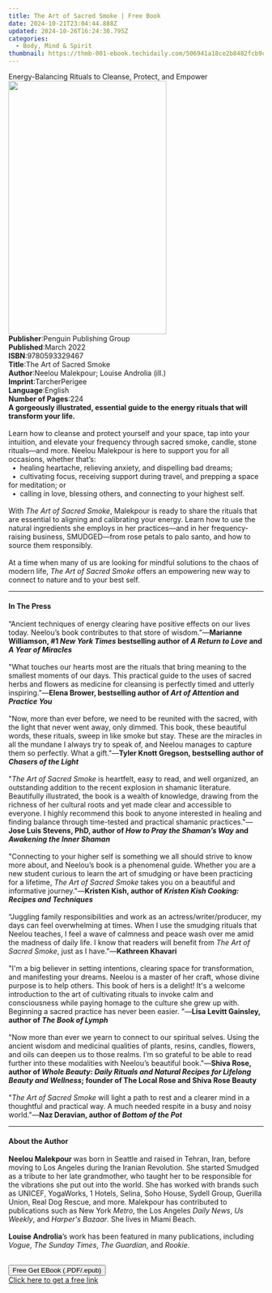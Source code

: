 ```yaml
---
title: The Art of Sacred Smoke | Free Book
date: 2024-10-21T23:04:44.888Z
updated: 2024-10-26T16:24:30.795Z
categories:
  - Body, Mind & Spirit
thumbnail: https://thmb-001-ebook.techidaily.com/506941a18ce2b8482fcb9cf4f10c6fef8c128dd0caa751db1aac23f62d66a242.jpg
---
```

<main id="book-container">
  <div class="flex flex-col">
    <div class="book-brief flex-1 py-6 px-4 sm:p-6 md:py-10 md:px-8">
      <!-- brief-->
      <div class="book-brief-main">
        Energy-Balancing Rituals to Cleanse, Protect, and Empower
      </div>
    </div>
    <div
      class="book-meta-info flex-1 grid gap-4 col-start-1 col-end-3 row-start-1 sm:mb-6 sm:grid-cols-4 lg:gap-6 lg:col-start-2 lg:row-end-6 lg:row-span-6 lg:mb-0"
    >
      <div
        class="book-meta-info-left place-content-center mt-4 p-4 text-sm leading-6 col-start-2 col-span-2 dark:text-slate-400"
      >
        <img
          class="w-full h-500 object-cover rounded-lg sm:h-255 sm:col-span-2 lg:col-span-full"
          src="https://img-001-ebook.techidaily.com/877ea6acd97d68cb315c9d92d83a4aed67af16a1232937d1b70dc0e8bf43a336.jpg"
          alt=""
          width="312"
          height="500"
        />
      </div>
      <div
        class="book-meta-info-right mt-2 col-start-1 row-start-2 col-span-3 self-center"
      >
        <!-- meta data  -->
        <div class="flex flex-col px-4 md:px-8">
          <div class="flex-1">
            <strong>Publisher</strong>:<span class="px-2"
              >Penguin Publishing Group</span
            >
          </div>
          <div class="flex-1">
            <strong>Published</strong>:<span class="px-2">March 2022</span>
          </div>
          <div class="flex-1">
            <strong>ISBN</strong>:<span class="px-2">9780593329467</span>
          </div>
          <div class="flex-1">
            <strong>Title</strong>:<span class="px-2"
              >The Art of Sacred Smoke</span
            >
          </div>
          <div class="flex-1">
            <strong>Author</strong>:<span class="px-2"
              >Neelou Malekpour; Louise Androlia (ill.)</span
            >
          </div>
          <div class="flex-1">
            <strong>Imprint</strong>:<span class="px-2">TarcherPerigee</span>
          </div>
          <div class="flex-1">
            <strong>Language</strong>:<span class="px-2">English</span>
          </div>
          <div class="flex-1">
            <strong>Number of Pages</strong>:<span class="px-2">224</span>
          </div>
        </div>
      </div>
    </div>
    <div class="book-description flex-1 py-6 px-4 sm:p-6 md:py-10 md:px-8">
      <div class="book-description-main">
        <div accordion-content="" id="description">
          <b
            ><b
              >A gorgeously illustrated, essential guide to the energy rituals
              that will transform your life.</b
            ></b
          ><br /><br />Learn how to cleanse and protect yourself and your space,
          tap into your intuition, and elevate your frequency through sacred
          smoke, candle, stone rituals—and more. Neelou Malekpour is here to
          support you for all occasions, whether that’s:<br />&nbsp;
          <b>•</b> &nbsp;healing heartache, relieving anxiety, and dispelling
          bad dreams;<br />&nbsp; <b>•</b> &nbsp;cultivating focus, receiving
          support during travel, and prepping a space for meditation; or<br />&nbsp;
          <b>•</b> &nbsp;calling in love, blessing others, and connecting to
          your highest self.<br />&nbsp;<br />With
          <i>The Art of Sacred Smoke</i>, Malekpour is ready to share the
          rituals that are essential to aligning and calibrating your energy.
          Learn how to use the natural ingredients she employs in her
          practices—and in her frequency-raising business, SMUDGED—from rose
          petals to palo santo, and how to source them responsibly.<br />&nbsp;<br />At
          a time when many of us are looking for mindful solutions to the chaos
          of modern life, <i>The Art of Sacred Smoke</i> offers an empowering
          new way to connect to nature and to your best self.
        </div>
        <div class="accordion-fader"></div>
      </div>
    </div>
    <div class="book-excerpts flex-1 py-6 px-4 sm:p-6 md:py-10 md:px-8">
      <!-- excerpts-->
      <div class="book-excerpts-main">
        <hr />
        <h4 class="placeholder placeholder-heading">
          <span>In The Press</span>
        </h4>
        <p>
          “Ancient techniques of energy clearing have positive effects on our
          lives today. Neelou’s book contributes to that store of wisdom.”—<b
            >Marianne Williamson, #1 <i>New York Times </i>bestselling author of
            <i>A</i> <i>Return to Love </i>and <i>A Year of Miracles</i
            ><br /></b
          ><br />"What touches our hearts most are the rituals that bring
          meaning to the smallest moments of our days. This practical guide to
          the uses of sacred herbs and flowers as medicine for cleansing is
          perfectly timed and utterly inspiring."—<b
            >Elena Brower, bestselling author of <i>Art of Attention </i>and
            <i>Practice You</i></b
          ><br /><br />"Now, more than ever before, we need to be reunited with
          the sacred, with the light that never went away, only dimmed. This
          book, these beautiful words, these rituals, sweep in like smoke but
          stay. These are the miracles in all the mundane I always try to speak
          of, and Neelou manages to capture them so perfectly. What a gift."—<b
            >Tyler Knott Gregson, bestselling author of</b
          >
          <i><b>Chasers of the Light</b></i
          ><br /><br />"<i>The Art of Sacred Smoke </i>is heartfelt, easy to
          read, and well organized, an outstanding addition to the recent
          explosion in shamanic literature. Beautifully illustrated, the book is
          a wealth of knowledge, drawing from the richness of her cultural roots
          and yet made clear and accessible to everyone. I highly recommend this
          book to anyone interested in healing and finding balance through
          time-tested and practical shamanic practices."—<b
            >Jose Luis Stevens, PhD, author of
            <i>How to Pray the Shaman’s Way</i> and
            <i>Awakening the Inner Shaman</i></b
          ><br /><br />"Connecting to your higher self is something we all
          should strive to know more about, and Neelou’s book is a phenomenal
          guide. Whether you are a new student curious to learn the art of
          smudging or have been practicing for a lifetime,
          <i>The Art of Sacred Smoke</i> takes you on a beautiful and
          informative journey."—<b
            >Kristen Kish, author of
            <i>Kristen Kish Cooking: Recipes and Techniques</i></b
          ><br /><br />“Juggling family responsibilities and work as an
          actress/writer/producer, my days can feel overwhelming at times. When
          I use the smudging rituals that Neelou teaches, I feel a wave of
          calmness and peace wash over me amid the madness of daily life. I know
          that readers will benefit from <i>The Art of Sacred Smoke</i>, just as
          I have."—<b>Kathreen Khavari</b><br /><br />"I'm a big believer in
          setting intentions, clearing space for transformation, and manifesting
          your dreams. Neelou is a master of her craft, whose divine purpose is
          to help others. This book of hers is a delight! It's a welcome
          introduction to the art of cultivating rituals to invoke calm and
          consciousness while paying homage to the culture she grew up with.
          Beginning a sacred practice has never been easier. "—<b
            >Lisa Levitt Gainsley, author of <i>The Book of Lymph</i></b
          ><br /><br />"Now more than ever we yearn to connect to our spiritual
          selves. Using the ancient wisdom and medicinal qualities of plants,
          resins, candles, flowers, and oils can deepen us to those realms. I’m
          so grateful to be able to read further into these modalities with
          Neelou’s beautiful book."—<b
            >Shiva Rose, author of
            <i
              >Whole Beauty: Daily Rituals and Natural Recipes for Lifelong
              Beauty and Wellness</i
            >; founder of&nbsp;The Local Rose and Shiva Rose Beauty</b
          ><br /><br />"<i>The Art of Sacred Smoke</i> will light a path to rest
          and a clearer mind in a thoughtful and practical way. A much needed
          respite in a busy and noisy world."—<b
            >Naz Deravian, author of <i>Bottom of the Pot</i></b
          >
        </p>
      </div>
    </div>
    <div class="book-about-author flex-1 py-6 px-4 sm:p-6 md:py-10 md:px-8">
      <!-- about author-->
      <div class="book-main-author-main">
        <hr />
        <h4 class="placeholder placeholder-heading">
          <span>About the Author</span>
        </h4>
        <p>
          <b>Neelou Malekpour </b>was born in Seattle and raised in Tehran,
          Iran, before moving to Los Angeles during the Iranian Revolution. She
          started Smudged as a tribute to her late grandmother, who taught her
          to be responsible for the vibrations she put out into the world. She
          has worked with brands such as UNICEF, YogaWorks, 1 Hotels, Selina,
          Soho House, Sydell Group, Guerilla Union, Real Dog Rescue, and more.
          Malekpour has contributed to publications such as New York<i> Metro</i
          >, the<i> </i>Los Angeles<i> Daily News</i>, <i>Us Weekly</i>, and<i>
            Harper's Bazaar</i
          >. She lives in Miami Beach.<br /><br /><b>Louise Androlia</b>’s work
          has been featured in many publications, including <i>Vogue</i>,
          <i>The Sunday Times</i>, <i>The Guardian</i>, and
          <i>Rookie</i>.<br />&nbsp;
        </p>
      </div>
    </div>
    <div class="book-free-get flex-1 py-6 px-4 sm:p-6 md:py-10 md:px-8">
      <button
        id="btn-free-get"
        class="bg-blue-500 hover:bg-blue-700 text-white font-bold py-2 px-4 rounded"
      >
        Free Get EBook (.PDF/.epub)
      </button>
      <div id="countdown-display" class="px-2 text-lg mt-2"></div>
      <a
        id="free-link"
        class="hidden bg-blue-500 hover:bg-blue-700 text-white font-bold py-2 px-4 rounded"
        href="https://www.ebooks.com/en-us/book/210241741/the-art-of-sacred-smoke/neelou-malekpour/"
        target="_blank"
        >Click here to get a free link</a
      >
    </div>
    <script>
      let countdownTime = 0;
      let countdownInterval = null;
      document
        .getElementById('btn-free-get')
        .addEventListener('click', startCountdown);
      function startCountdown() {
        countdownTime = new Date().getTime() + 60000 * 3;
        countdownInterval = setInterval(updateCountdown, 1000);
        document.getElementById('btn-free-get').disabled = true;
        document
          .getElementById('btn-free-get')
          .classList.add('bg-gray-500', 'cursor-not-allowed');
      }
      function updateCountdown() {
        let currentTime = new Date().getTime();
        let timeLeft = countdownTime - currentTime;
        let secondsLeft = Math.floor(timeLeft / 1000);
        document.getElementById('countdown-display').innerHTML =
          `Remaining time: ${secondsLeft} seconds.`;
        if (secondsLeft <= 0) {
          clearInterval(countdownInterval);
          document.getElementById('btn-free-get').classList.add('hidden');
          document.getElementById('free-link').classList.remove('hidden');
          document.getElementById('countdown-display').innerHTML = '';
        }
      }
    </script>
  </div>
</main>

<ins class="adsbygoogle"
      style="display:block"
      data-ad-client="ca-pub-7571918770474297"
      data-ad-slot="8358498916"
      data-ad-format="auto"
      data-full-width-responsive="true"></ins>
    